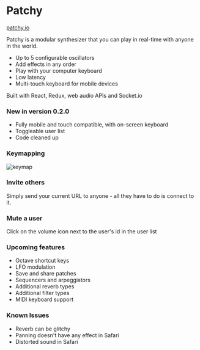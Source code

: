 # Patchy

[patchy.io](patchy.io)

Patchy is a modular synthesizer that you can play in real-time with anyone in the world.
* Up to 5 configurable oscillators
* Add effects in any order
* Play with your computer keyboard
* Low latency
* Multi-touch keyboard for mobile devices

Built with React, Redux, web audio APIs and Socket.io

### New in version 0.2.0
* Fully mobile and touch compatible, with on-screen keyboard
* Toggleable user list
* Code cleaned up

### Keymapping
![keymap](http://i.imgur.com/FFJc31J.png)

### Invite others
Simply send your current URL to anyone - all they have to do is connect to it.

### Mute a user
Click on the volume icon next to the user's id in the user list

### Upcoming features
* Octave shortcut keys
* LFO modulation
* Save and share patches
* Sequencers and arpeggiators
* Additional reverb types
* Additional filter types
* MIDI keyboard support

### Known Issues
* Reverb can be glitchy
* Panning doesn't have any effect in Safari
* Distorted sound in Safari
